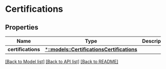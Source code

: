 # Certifications

## Properties

Name | Type | Description | Notes
------------ | ------------- | ------------- | -------------
**certifications** | [***::models::CertificationsCertifications**](certifications_certifications.md) |  | [optional] 

[[Back to Model list]](../README.md#documentation-for-models) [[Back to API list]](../README.md#documentation-for-api-endpoints) [[Back to README]](../README.md)


